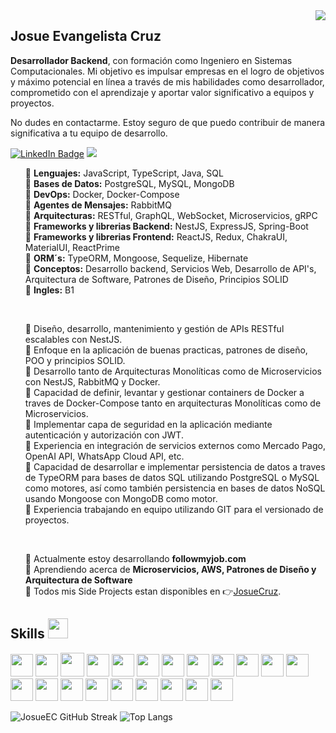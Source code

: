 <img align="right" src="https://media.licdn.com/dms/image/D4E16AQH_3uT41ydoVA/profile-displaybackgroundimage-shrink_350_1400/0/1700338713999?e=1705536000&v=beta&t=bJUEZTXKUJmwNt4yAqfQPlEv-7hXn85iwNwxIhQl-jw" />

<h2><strong>Josue Evangelista Cruz</strong></h2>
<p><strong>Desarrollador Backend</strong>, con formación como Ingeniero en Sistemas Computacionales. Mi objetivo es impulsar empresas en el logro de objetivos y máximo potencial en línea a través de mis habilidades como desarrollador, comprometido con el aprendizaje y aportar valor significativo a equipos y proyectos.</p>
<p>No dudes en contactarme. Estoy seguro de que puedo contribuir de manera significativa a tu equipo de desarrollo.</p>
<p><a href="https://www.linkedin.com/in/josue-evangelista-cruz-213461264/"><img src="https://img.shields.io/badge/-@JosueEC-0077B5?style=flat-square&amp;labelColor=0077B5&amp;logo=LinkedIn&amp;link=https://www.linkedin.com/in/josue-evangelista-cruz-213461264/" alt="LinkedIn Badge"></a>  <img src="https://img.shields.io/badge/-josueev.cruz@gmail.com-0077B5?style=flat-square&amp;labelColor=0077B5&amp;logo=Gmail&amp; alt="Gmail Badge"></p>
<ul style="list-style:none">
<li>🔹 <strong>Lenguajes:</strong> JavaScript, TypeScript, Java, SQL</li>
<li>🔹 <strong>Bases de Datos:</strong> PostgreSQL, MySQL, MongoDB</li>
<li>🔹 <strong>DevOps:</strong> Docker, Docker-Compose</li>
<li>🔹 <strong>Agentes de Mensajes:</strong> RabbitMQ</li>
<li>🔹 <strong>Arquitecturas:</strong> RESTful, GraphQL, WebSocket, Microservicios, gRPC</li>
<li>🔹 <strong>Frameworks y librerias Backend:</strong> NestJS, ExpressJS, Spring-Boot</li>
<li>🔹 <strong>Frameworks y librerias Frontend:</strong> ReactJS, Redux, ChakraUI, MaterialUI, ReactPrime</li>
<li>🔹 <strong>ORM´s:</strong> TypeORM, Mongoose, Sequelize, Hibernate</li>
<li>🔹 <strong>Conceptos:</strong> Desarrollo backend, Servicios Web, Desarrollo de API's, Arquitectura de Software, Patrones de Diseño, Principios SOLID</li>
<li>🔹 <strong>Ingles:</strong> B1</li>
</ul>
<br>
<ul style="list-style:none">
<li>🔸 Diseño, desarrollo, mantenimiento y gestión de APIs RESTful escalables con NestJS.</li>
<li>🔸 Enfoque en la aplicación de buenas practicas, patrones de diseño, POO y principios SOLID.</li>
<li>🔸 Desarrollo tanto de Arquitecturas Monolíticas como de Microservicios con NestJS, RabbitMQ y Docker.</li>
<li>🔸 Capacidad de definir, levantar y gestionar containers de Docker a traves de Docker-Compose tanto en arquitecturas Monolíticas como de Microservicios.</li>
<li>🔸 Implementar capa de seguridad en la aplicación mediante autenticación y autorización con JWT.</li>
<li>🔸 Experiencia en integración de servicios externos como Mercado Pago, OpenAI API, WhatsApp Cloud API, etc.</li>
<li>🔸 Capacidad de desarrollar e implementar persistencia de datos a traves de TypeORM para bases de datos SQL utilizando PostgreSQL o MySQL como motores, así como también persistencia en bases de datos NoSQL usando Mongoose con MongoDB como motor.</li>
<li>🔸 Experiencia trabajando en equipo utilizando GIT para el versionado de proyectos.</li>
</ul>
<br>
<ul style="list-style:none">
<li>🔸 Actualmente estoy desarrollando <strong>followmyjob.com</strong></li>
<li>🔸 Aprendiendo acerca de <strong>Microservicios, AWS, Patrones de Diseño y Arquitectura de Software</strong></li>
<li>🔸 Todos mis Side Projects estan disponibles en 👉<a href="https://josue-cruz.vercel.app/">JosueCruz</a>.</li>
</ul>
<h2>Skills <img src = "https://media2.giphy.com/media/QssGEmpkyEOhBCb7e1/giphy.gif?cid=ecf05e47a0n3gi1bfqntqmob8g9aid1oyj2wr3ds3mg700bl&rid=giphy.gif" width = 32px></h2>
<p align="left">
<img width ='36px' src ='https://skills.thijs.gg/icons?i=nodejs'>
<img width ='36px' src ='https://skills.thijs.gg/icons?i=js'>
<img width ='38px' src ='https://skills.thijs.gg/icons?i=ts'>
<img width ='36px' src ='https://skills.thijs.gg/icons?i=java'>
<img width ='36px' src ='https://skills.thijs.gg/icons?i=nest'>
<img width ='36px' src ='https://skills.thijs.gg/icons?i=express'>
<img width ='36px' src ='https://skills.thijs.gg/icons?i=graphql'>
<img width ='36px' src ='https://skills.thijs.gg/icons?i=spring'>
<img width ='36px' src ='https://skills.thijs.gg/icons?i=postgresql'>
<img width ='36px' src ='https://skills.thijs.gg/icons?i=mysql'>
<img width ='36px' src ='https://skills.thijs.gg/icons?i=mongodb'>
<img width ='36px' src ='https://skills.thijs.gg/icons?i=hibernate'>
<img width ='36px' src ='https://skills.thijs.gg/icons?i=docker'>
<img width ='36px' src ='https://skills.thijs.gg/icons?i=react'>
<img width ='36px' src ='https://skills.thijs.gg/icons?i=redux'>
<img width ='36px' src ='https://skills.thijs.gg/icons?i=tailwind'>
<img width ='36px' src ='https://skills.thijs.gg/icons?i=materialui'>
<img width ='36px' src ='https://skills.thijs.gg/icons?i=html'>
<img width ='36px' src ='https://skills.thijs.gg/icons?i=css'>
<img width ='36px' src ='https://skills.thijs.gg/icons?i=postman'>
<img width ='36px' src ='https://skills.thijs.gg/icons?i=git'>

<!-- <img width ='32px' src ='https://raw.githubusercontent.com/rahulbanerjee26/githubAboutMeGenerator/main/icons/mongodb.svg'> -->
</p>


![JosueEC GitHub Streak](https://github-readme-streak-stats.herokuapp.com/?user=josueec&theme=dark&hide_border=true)
 ![Top Langs](https://github-readme-stats.vercel.app/api/top-langs/?username=josueec&theme=dark&show_icons=true&hide_border=true&layout=compact)
